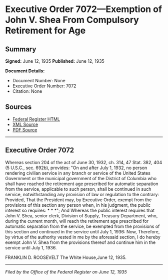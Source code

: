 # Executive Order 7072—Exemption of John V. Shea From Compulsory Retirement for Age

## Summary

**Signed:** June 12, 1935
**Published:** June 12, 1935

**Document Details:**
- Document Number: None
- Executive Order Number: 7072
- Citation: None

## Sources
- [Federal Register HTML](https://www.presidency.ucsb.edu/documents/executive-order-7072-exemption-john-v-shea-from-compulsory-retirement-for-age)
- [XML Source](None)
- [PDF Source](None)

---

## Executive Order 7072

Whereas section 204 of the act of June 30, 1932, ch. 314, 47 Stat. 382, 404 (5 U.S.C., sec. 692b), provides:
"On and after July 1, 1932, no person rendering civilian service in any branch or service of the United States Government or the municipal government of the District of Columbia who shall have reached the retirement age prescribed for automatic separation from the service, applicable to such person, shall be continued in such service, notwithstanding any provision of law or regulation to the contrary: Provided, That the President may, by Executive Order, exempt from the provisions of this section any person when, in his judgment, the public interest so requires: * * *";
And Whereas the public interest requires that John V. Shea, senior clerk, Division of Supply, Treasury Department, who, during the current month, will reach the retirement age prescribed for automatic separation from the service, be exempted from the provisions of this section and continued in the service until July 1, 1936:
Now, Therefore, by virtue of the authority vested in me by the aforesaid section, I do hereby exempt John V. Shea from the provisions thereof and continue him in the service until July 1, 1936.

FRANKLIN D. ROOSEVELT
The White House,June 12, 1935.

---

*Filed by the Office of the Federal Register on June 12, 1935*

